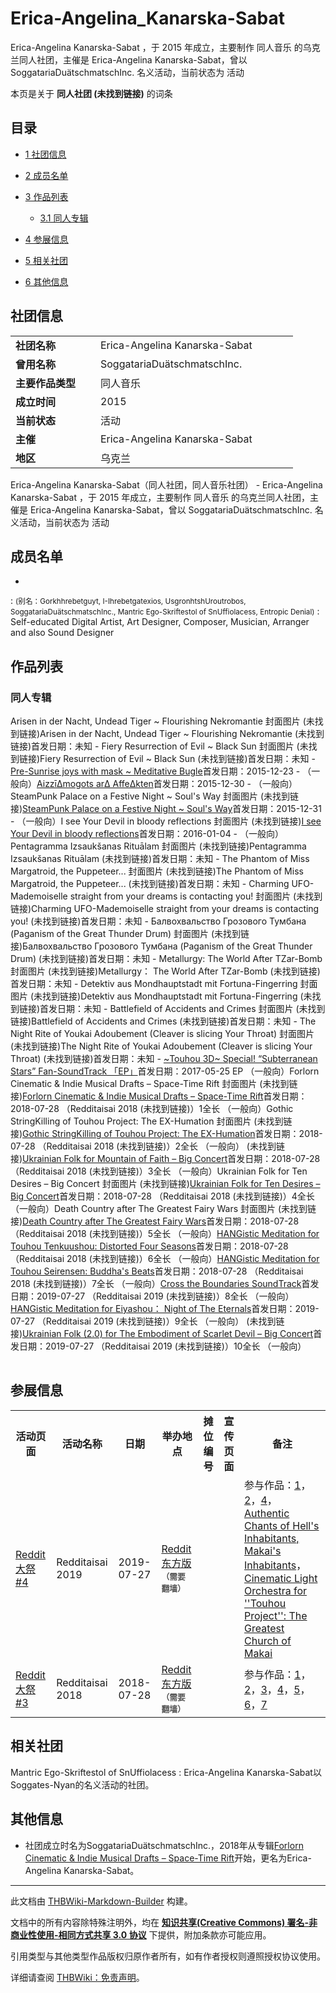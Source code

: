 # Erica-Angelina_Kanarska-Sabat

<!-- source html: G:\repos\THBWiki-Markdown-Builder\THBWikiMarkdown\Temp\main\9\9c\ns0%3AErica-Angelina_Kanarska-Sabat.html -->

Erica-Angelina Kanarska-Sabat ，于 2015 年成立，主要制作 同人音乐 的乌克兰同人社团，主催是 Erica-Angelina Kanarska-Sabat，曾以 SoggatariaDuätschmatschInc. 名义活动，当前状态为 活动

本页是关于 **同人社团 (未找到链接)** 的词条
## 目录

- [1 社团信息](#社团信息)
- [2 成员名单](#成员名单)
- [3 作品列表](#作品列表)

  - [3.1 同人专辑](#同人专辑)



- [4 参展信息](#参展信息)
- [5 相关社团](#相关社团)
- [6 其他信息](#其他信息)




## 社团信息

<table><tbody><tr><td style="width:120px"><b>社团名称</b></td><td style="min-width:300px"> Erica-Angelina Kanarska-Sabat </td></tr><tr><td><b>曾用名称</b></td><td> SoggatariaDuätschmatschInc. </td></tr><tr><td><b>主要作品类型</b></td><td>同人音乐</td></tr><tr><td><b>成立时间</b></td><td>2015</td></tr><tr><td><b>当前状态</b></td><td>活动</td></tr><tr><td><b>主催</b></td><td> <a class="mw-selflink selflink">Erica-Angelina Kanarska-Sabat</a> </td></tr><tr><td><b>地区</b></td><td>乌克兰</td></tr></tbody></table>

Erica-Angelina Kanarska-Sabat（同人社团，同人音乐社团） - Erica-Angelina Kanarska-Sabat ，于 2015 年成立，主要制作 同人音乐 的乌克兰同人社团，主催是 Erica-Angelina Kanarska-Sabat，曾以 SoggatariaDuätschmatschInc. 名义活动，当前状态为 活动
## 成员名单
- 

: <small>(别名：Gorkhhrebetguyt, I-Ihrebetgatexios, UsgronhtshUroutrobos, SoggatariaDuätschmatschInc., Mantric Ego-Skriftestol of SnUffiolacess, Entropic Denial)</small>
: Self-educated Digital Artist, Art Designer, Composer, Musician, Arranger and also Sound Designer

## 作品列表
### 同人专辑
Arisen in der Nacht, Undead Tiger ~ Flourishing Nekromantie 封面图片 (未找到链接)Arisen in der Nacht, Undead Tiger ~ Flourishing Nekromantie (未找到链接)首发日期：未知 - Fiery Resurrection of Evil ~ Black Sun 封面图片 (未找到链接)Fiery Resurrection of Evil ~ Black Sun (未找到链接)首发日期：未知 - [](./Pre-Sunrise_joys_with_mask_~_Meditative_Bugle.md)[Pre-Sunrise joys with mask ~ Meditative Bugle](./Pre-Sunrise_joys_with_mask_~_Meditative_Bugle.md)首发日期：2015-12-23 - （一般向）[](./AizzīΔmogots_arΔ_AffeΔkten.md)[AizzīΔmogots arΔ AffeΔkten](./AizzīΔmogots_arΔ_AffeΔkten.md)首发日期：2015-12-30 - （一般向）SteamPunk Palace on a Festive Night ~ Soul's Way 封面图片 (未找到链接)[SteamPunk Palace on a Festive Night ~ Soul's Way](./SteamPunk_Palace_on_a_Festive_Night_~_Soul's_Way.md)首发日期：2015-12-31 - （一般向）I see Your Devil in bloody reflections 封面图片 (未找到链接)[I see Your Devil in bloody reflections](./I_see_Your_Devil_in_bloody_reflections.md)首发日期：2016-01-04 - （一般向）Pentagramma Izsaukšanas Rituālam 封面图片 (未找到链接)Pentagramma Izsaukšanas Rituālam (未找到链接)首发日期：未知 - The Phantom of Miss Margatroid, the Puppeteer... 封面图片 (未找到链接)The Phantom of Miss Margatroid, the Puppeteer... (未找到链接)首发日期：未知 - Charming UFO-Mademoiselle straight from your dreams is contacting you! 封面图片 (未找到链接)Charming UFO-Mademoiselle straight from your dreams is contacting you! (未找到链接)首发日期：未知 - Балвохвальство Грозового Тумбана (Paganism of the Great Thunder Drum) 封面图片 (未找到链接)Балвохвальство Грозового Тумбана (Paganism of the Great Thunder Drum) (未找到链接)首发日期：未知 - Metallurgy: The World After TZar-Bomb 封面图片 (未找到链接)Metallurgy： The World After TZar-Bomb (未找到链接)首发日期：未知 - Detektiv aus Mondhauptstadt mit Fortunа-Fingerring 封面图片 (未找到链接)Detektiv aus Mondhauptstadt mit Fortunа-Fingerring (未找到链接)首发日期：未知 - Battlefield of Accidents and Crimes 封面图片 (未找到链接)Battlefield of Accidents and Crimes (未找到链接)首发日期：未知 - The Night Rite of Youkai Adoubement (Cleaver is slicing Your Throat) 封面图片 (未找到链接)The Night Rite of Youkai Adoubement (Cleaver is slicing Your Throat) (未找到链接)首发日期：未知 - [](./～Touhou_3D～_Special!_“Subterranean_Stars”_Fan-SoundTrack_「EP」.md)[~Touhou 3D~ Special! “Subterranean Stars” Fan-SoundTrack 「EP」](./～Touhou_3D～_Special!_“Subterranean_Stars”_Fan-SoundTrack_「EP」.md)首发日期：2017-05-25 EP （一般向）Forlorn Cinematic &amp; Indie Musical Drafts – Space-Time Rift 封面图片 (未找到链接)[Forlorn Cinematic &amp; Indie Musical Drafts – Space-Time Rift](./Forlorn_Cinematic_&_Indie_Musical_Drafts_–_Space-Time_Rift.md)首发日期：2018-07-28 （Redditaisai 2018 (未找到链接)）1全长 （一般向）Gothic StringKilling of Touhou Project: The EX-Humation 封面图片 (未找到链接)[Gothic StringKilling of Touhou Project: The EX-Humation](./Gothic_StringKilling_of_Touhou_Project：_The_EX-Humation.md)首发日期：2018-07-28 （Redditaisai 2018 (未找到链接)）2全长 （一般向） (未找到链接)[Ukrainian Folk for Mountain of Faith – Big Concert](./Ukrainian_Folk_for_''Mountain_of_Faith''_–_Big_Concert.md)首发日期：2018-07-28 （Redditaisai 2018 (未找到链接)）3全长 （一般向）Ukrainian Folk for Ten Desires – Big Concert 封面图片 (未找到链接)[Ukrainian Folk for Ten Desires – Big Concert](./Ukrainian_Folk_for_''Ten_Desires''_–_Big_Concert.md)首发日期：2018-07-28 （Redditaisai 2018 (未找到链接)）4全长 （一般向）Death Country after The Greatest Fairy Wars 封面图片 (未找到链接)[Death Country after The Greatest Fairy Wars](./Death_Country_after_The_Greatest_Fairy_Wars.md)首发日期：2018-07-28 （Redditaisai 2018 (未找到链接)）5全长 （一般向）[](./HANGistic_Meditation_for_Touhou_Tenkuushou：_Distorted_Four_Seasons.md)[HANGistic Meditation for Touhou Tenkuushou: Distorted Four Seasons](./HANGistic_Meditation_for_Touhou_Tenkuushou：_Distorted_Four_Seasons.md)首发日期：2018-07-28 （Redditaisai 2018 (未找到链接)）6全长 （一般向）[](./HANGistic_Meditation_for_Touhou_Seirensen：_Buddha's_Beats.md)[HANGistic Meditation for Touhou Seirensen: Buddha's Beats](./HANGistic_Meditation_for_Touhou_Seirensen：_Buddha's_Beats.md)首发日期：2018-07-28 （Redditaisai 2018 (未找到链接)）7全长 （一般向）[](./Cross_the_Boundaries_SoundTrack.md)[Cross the Boundaries SoundTrack](./Cross_the_Boundaries_SoundTrack.md)首发日期：2019-07-27 （Redditaisai 2019 (未找到链接)）8全长 （一般向）[](./HANGistic_Meditation_for_Eiyashou：_Night_of_The_Eternals.md)[HANGistic Meditation for Eiyashou： Night of The Eternals](./HANGistic_Meditation_for_Eiyashou：_Night_of_The_Eternals.md)首发日期：2019-07-27 （Redditaisai 2019 (未找到链接)）9全长 （一般向） (未找到链接)[Ukrainian Folk (2.0) for The Embodiment of Scarlet Devil – Big Concert](./Ukrainian_Folk_(2.0)_for_''The_Embodiment_of_Scarlet_Devil''_–_Big_Concert.md)首发日期：2019-07-27 （Redditaisai 2019 (未找到链接)）10全长 （一般向）
<table><style data-mw-deduplicate="TemplateStyles:r686458">.mw-parser-output .simple_work{display:grid;min-height:calc(120px + 0.5rem);grid-template-columns:calc(120px + 0.5rem)1fr;grid-template-rows:auto 1fr;grid-template-areas:"cover title""cover props";overflow:hidden}.mw-parser-output .simple_work-cover{grid-area:cover;align-self:center;justify-self:center;overflow:hidden;max-width:100%;max-height:100%;padding:0.25rem;word-break:break-all}.mw-parser-output .simple_work-cover a.new{display:block;text-align:center;padding:0.25rem}.mw-parser-output .simple_work-title{grid-area:title;margin-top:0.25rem;padding-left:0.25rem;font-weight:bold}.mw-parser-output .simple_work-props{grid-area:props;padding-left:0.25rem}.mw-parser-output .simple_work-prop{margin:0.125rem 0}</style>
<link rel="mw-deduplicated-inline-style" href="mw-data:TemplateStyles:r686458">
<link rel="mw-deduplicated-inline-style" href="mw-data:TemplateStyles:r686458">

<link rel="mw-deduplicated-inline-style" href="mw-data:TemplateStyles:r686458">

<link rel="mw-deduplicated-inline-style" href="mw-data:TemplateStyles:r686458">

<link rel="mw-deduplicated-inline-style" href="mw-data:TemplateStyles:r686458">

<link rel="mw-deduplicated-inline-style" href="mw-data:TemplateStyles:r686458">
<link rel="mw-deduplicated-inline-style" href="mw-data:TemplateStyles:r686458">
<link rel="mw-deduplicated-inline-style" href="mw-data:TemplateStyles:r686458">
<link rel="mw-deduplicated-inline-style" href="mw-data:TemplateStyles:r686458">
<link rel="mw-deduplicated-inline-style" href="mw-data:TemplateStyles:r686458">
<link rel="mw-deduplicated-inline-style" href="mw-data:TemplateStyles:r686458">
<link rel="mw-deduplicated-inline-style" href="mw-data:TemplateStyles:r686458">
<link rel="mw-deduplicated-inline-style" href="mw-data:TemplateStyles:r686458">
<link rel="mw-deduplicated-inline-style" href="mw-data:TemplateStyles:r686458">

<link rel="mw-deduplicated-inline-style" href="mw-data:TemplateStyles:r686458">

<link rel="mw-deduplicated-inline-style" href="mw-data:TemplateStyles:r686458">

<link rel="mw-deduplicated-inline-style" href="mw-data:TemplateStyles:r686458">

<link rel="mw-deduplicated-inline-style" href="mw-data:TemplateStyles:r686458">

<link rel="mw-deduplicated-inline-style" href="mw-data:TemplateStyles:r686458">

<link rel="mw-deduplicated-inline-style" href="mw-data:TemplateStyles:r686458">

<link rel="mw-deduplicated-inline-style" href="mw-data:TemplateStyles:r686458">

<link rel="mw-deduplicated-inline-style" href="mw-data:TemplateStyles:r686458">

<link rel="mw-deduplicated-inline-style" href="mw-data:TemplateStyles:r686458">

<link rel="mw-deduplicated-inline-style" href="mw-data:TemplateStyles:r686458">
</table>


## 参展信息

<table><tbody><tr><th class="活动页面">活动页面</th><th class="活动名称">活动名称</th><th class="日期">日期</th><th class="举办地点">举办地点</th><th class="摊位编号">摊位编号</th><th class="宣传页面">宣传页面</th><th class="备注">备注</th></tr><tr data-row-number="1" class="row-odd"><td class="活动页面 smwtype_wpg"><span class="smw-subobject-entity"><a href="/Redditaisai#4" title="Redditaisai">Reddit大祭#4</a></span></td><td class="活动名称 smwtype_txt">Redditaisai 2019</td><td class="日期 smwtype_dat" data-sort-value="2458691.5">2019-07-27</td><td class="举办地点 smwtype_txt"><a rel="nofollow" class="external text" href="https://www.reddit.com/r/touhou/comments/ci9pax/redditaisai_2019/">Reddit东方版</a><span style="font-family: sans-serif; cursor: default; color:#555; font-size: 0.8em; bottom: 0.1em; font-weight: bold;" title="连接到需要翻墙网页">（需要翻墙）</span></td><td class="摊位编号 smwtype_txt"></td><td class="宣传页面 smwtype_lin"></td><td class="备注 smwtype_txt">参与作品：<a href="./Cross_the_Boundaries_SoundTrack.md" title="Cross the Boundaries SoundTrack">1</a>，<a href="./HANGistic_Meditation_for_Eiyashou：_Night_of_The_Eternals.md" title="HANGistic Meditation for Eiyashou： Night of The Eternals" unred="">2</a>，<a href="./Ukrainian_Folk_(2.0)_for_''The_Embodiment_of_Scarlet_Devil''_–_Big_Concert.md" title="Ukrainian Folk (2.0) for &#39;&#39;The Embodiment of Scarlet Devil&#39;&#39; – Big Concert">4</a>，<a href="/index.php?title=Authentic_Chants_of_Hell%27s_Inhabitants,_Makai%27s_Inhabitants&amp;action=edit&amp;redlink=1" class="new" title="Authentic Chants of Hell&#39;s Inhabitants, Makai&#39;s Inhabitants（页面不存在）">Authentic Chants of Hell's Inhabitants, Makai's Inhabitants</a>，<a href="/index.php?title=Cinematic_Light_Orchestra_for_%27%27Touhou_Project%27%27:_The_Greatest_Church_of_Makai&amp;action=edit&amp;redlink=1" class="new" title="Cinematic Light Orchestra for &#39;&#39;Touhou Project&#39;&#39;: The Greatest Church of Makai（页面不存在）">Cinematic Light Orchestra for ''Touhou Project'': The Greatest Church of Makai</a></td></tr><tr data-row-number="2" class="row-even"><td class="活动页面 smwtype_wpg"><span class="smw-subobject-entity"><a href="/Redditaisai#3" title="Redditaisai">Reddit大祭#3</a></span></td><td class="活动名称 smwtype_txt">Redditaisai 2018</td><td class="日期 smwtype_dat" data-sort-value="2458327.5">2018-07-28</td><td class="举办地点 smwtype_txt"><a rel="nofollow" class="external text" href="https://www.reddit.com/r/touhou/comments/91vtdl/redditaisai_2018/">Reddit东方版</a><span style="font-family: sans-serif; cursor: default; color:#555; font-size: 0.8em; bottom: 0.1em; font-weight: bold;" title="连接到需要翻墙网页">（需要翻墙）</span></td><td class="摊位编号 smwtype_txt"></td><td class="宣传页面 smwtype_lin"></td><td class="备注 smwtype_txt">参与作品：<a href="./Forlorn_Cinematic_&_Indie_Musical_Drafts_–_Space-Time_Rift.md" title="Forlorn Cinematic &amp; Indie Musical Drafts – Space-Time Rift">1</a>，<a href="./Gothic_StringKilling_of_Touhou_Project：_The_EX-Humation.md" title="Gothic StringKilling of Touhou Project： The EX-Humation" unred="">2</a>，<a href="./Ukrainian_Folk_for_''Mountain_of_Faith''_–_Big_Concert.md" title="Ukrainian Folk for &#39;&#39;Mountain of Faith&#39;&#39; – Big Concert">3</a>，<a href="./Ukrainian_Folk_for_''Ten_Desires''_–_Big_Concert.md" title="Ukrainian Folk for &#39;&#39;Ten Desires&#39;&#39; – Big Concert">4</a>，<a href="./Death_Country_after_The_Greatest_Fairy_Wars.md" title="Death Country after The Greatest Fairy Wars">5</a>，<a href="./HANGistic_Meditation_for_Touhou_Tenkuushou：_Distorted_Four_Seasons.md" title="HANGistic Meditation for Touhou Tenkuushou： Distorted Four Seasons" unred="">6</a>，<a href="./HANGistic_Meditation_for_Touhou_Seirensen：_Buddha's_Beats.md" title="HANGistic Meditation for Touhou Seirensen： Buddha&#39;s Beats" unred="">7</a></td></tr></tbody></table>


## 相关社团
Mantric Ego-Skriftestol of SnUffiolacess
: Erica-Angelina Kanarska-Sabat以Soggates-Nyan的名义活动的社团。

## 其他信息
- 社团成立时名为SoggatariaDuätschmatschInc.，2018年从专辑[Forlorn Cinematic &amp; Indie Musical Drafts – Space-Time Rift](./Forlorn_Cinematic_&_Indie_Musical_Drafts_–_Space-Time_Rift.md)开始，更名为Erica-Angelina Kanarska-Sabat。

  
  

  





---

此文档由 [THBWiki-Markdown-Builder](https://github.com/Delsin-Yu/THBWiki-Markdown-Builder) 构建。

文档中的所有内容除特殊注明外，均在 [**知识共享(Creative Commons) 署名-非商业性使用-相同方式共享 3.0 协议**](https://creativecommons.org/licenses/by-sa/3.0/deed.zh-hans) 下提供，附加条款亦可能应用。

引用类型与其他类型作品版权归原作者所有，如有作者授权则遵照授权协议使用。

详细请查阅 [THBWiki：免责声明](https://thbwiki.cc/THBWiki:%E5%85%8D%E8%B4%A3%E5%A3%B0%E6%98%8E)。

